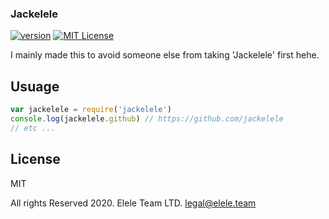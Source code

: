 ### Jackelele

[![version](https://img.shields.io/npm/v/jackelele.svg?style=flat-square)](http://npm.im/jackelele)
[![MIT License](https://img.shields.io/npm/l/jackelele.svg?style=flat-square)](http://opensource.org/licenses/MIT)


I mainly made this to avoid someone else from taking 'Jackelele' first hehe.


## Usuage

```javascript
var jackelele = require('jackelele')
console.log(jackelele.github) // https://github.com/jackelele
// etc ... 
```

## License
MIT 

All rights Reserved 2020. Elele Team LTD.
legal@elele.team
